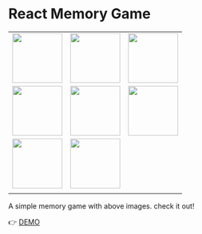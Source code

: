 # React Memory Game

|                                                                                    |                                                                                    |                                                                                    |
| ---------------------------------------------------------------------------------- | ---------------------------------------------------------------------------------- | ---------------------------------------------------------------------------------- |
| <img src="https://placeholder.pagebee.io/api/random/196/196" style="width:100px"/> | <img src="https://placeholder.pagebee.io/api/random/197/197" style="width:100px"/> | <img src="https://placeholder.pagebee.io/api/random/199/199" style="width:100px"/> |
| <img src="https://placeholder.pagebee.io/api/random/200/200" style="width:100px"/> | <img src="https://placeholder.pagebee.io/api/random/201/201" style="width:100px"/> | <img src="https://placeholder.pagebee.io/api/random/202/202" style="width:100px"/> |
| <img src="https://placeholder.pagebee.io/api/random/203/203" style="width:100px"/> | <img src="https://placeholder.pagebee.io/api/random/204/204" style="width:100px"/> |                                                                                    |
|                                                                                    |                                                                                    |                                                                                    |

A simple memory game with above images. check it out!

👉 [DEMO](https://alsa98.github.io/react-memory-game/)
